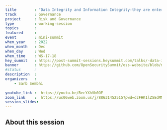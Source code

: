 ```yaml
---
title        : "Data Integrity and Information Integrity-they are enterprise not just CISO issues"
track        : Governance
project      : Risk and Governance
type         : working-session
topics       : 
featured     :
event        : mini-summit
when_year    : 2022
when_month   : Dec
when_day     : Wed
when_time    : WS-17-18
hey_summit   : https://post-summit-sessions.heysummit.com/talks/-data-integrity-and-information-integrity/
banner       : https://github.com/OpenSecuritySummit/oss-website/blob/main/content/sessions/2022/banners/Data%20integrity%20(3).png?raw=true
#status      : 
description  :
organizers   :
    - Sarb Sembhi
      
youtube_link :  https://youtu.be/RecYXhVb0OE
zoom_link    :  https://us06web.zoom.us/j/88631452515?pwd=dzFHK1lZSEdMMGtaTlBPRWJUN0JtUT09
session_slides:
---
```




## About this session
